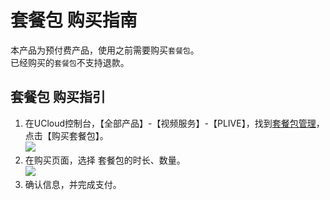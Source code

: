 # 套餐包 购买指南
本产品为预付费产品，使用之前需要购买`套餐包`。   
已经购买的`套餐包`不支持退款。    
## 套餐包 购买指引
1. 在UCloud控制台，【全部产品】-【视频服务】-【PLIVE】，找到[套餐包管理](https://console.ucloud.cn/PLIVE/shop)，点击【购买套餐包】。    
![](/images/priceImage/01.png)
2. 在购买页面，选择 套餐包的时长、数量。    
![](/images/priceImage/02.png)
3. 确认信息，并完成支付。    

